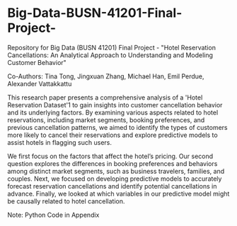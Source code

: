 # Big-Data-BUSN-41201-Final-Project-
Repository for Big Data (BUSN 41201) Final Project - "Hotel Reservation Cancellations: An Analytical Approach to Understanding and Modeling Customer Behavior"

Co-Authors: Tina Tong, Jingxuan Zhang, Michael Han, Emil Perdue, Alexander Vattakkattu

This research paper presents a comprehensive analysis of a 'Hotel Reservation Dataset'1 to gain insights into customer cancellation behavior and its underlying factors. By examining various aspects related to hotel reservations, including market segments, booking preferences, and previous cancellation patterns, we aimed to identify the types of customers more likely to cancel their reservations and explore predictive models to assist hotels in flagging such users.

We first focus on the factors that affect the hotel’s pricing. Our second question explores the differences in booking preferences and behaviors among distinct market segments, such as business travelers, families, and couples. Next, we focused on developing predictive models to accurately forecast reservation cancellations and identify potential cancellations in advance. Finally, we looked at which variables in our predictive model might be causally related to hotel cancellation.

Note: Python Code in Appendix
